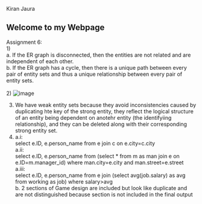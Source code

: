 Kiran Jaura

## Welcome to my Webpage

Assignment 6:
<br>
1)<br>
a. If the ER graph is disconnected, then the entities are not related and are independent of each other.
<br>
  b. If the ER graph has a cycle, then there is a unique path between every pair of entity sets and thus a unique relationship between every pair of entity sets.
<br>
<br>
2)
 ![image](https://user-images.githubusercontent.com/55324758/112534841-97aa1f00-8d79-11eb-87a9-ff4647e9edc8.png)
 
3) We have weak entity sets because they avoid inconsistencies caused by duplicating hte key of the strong entity, they reflect the logical structure of an entity being dependent on anotehr entity (the identifyiing relationship), and they can be deleted along with their corresponding strong entity set.
4) a.i:
    <br>
    select e.ID, e.person_name
    from e
    join c on e.city=c.city
    <br>
   a.ii:
   <br>
   select e.ID, e.person_name
    from (select * from m as man join e on e.ID=m.manager_id)
    where man.city=e.city and man.street=e.street
    <br>
    a.iii:
    <br>
    select e.ID, e.person_name
    from e
    join (select avg(job.salary) as avg from working as job)
    where salary>avg
    <br>
    b. 2 sections of Game design are included but look like duplicate and are not distinguished because section is not included in the final output
